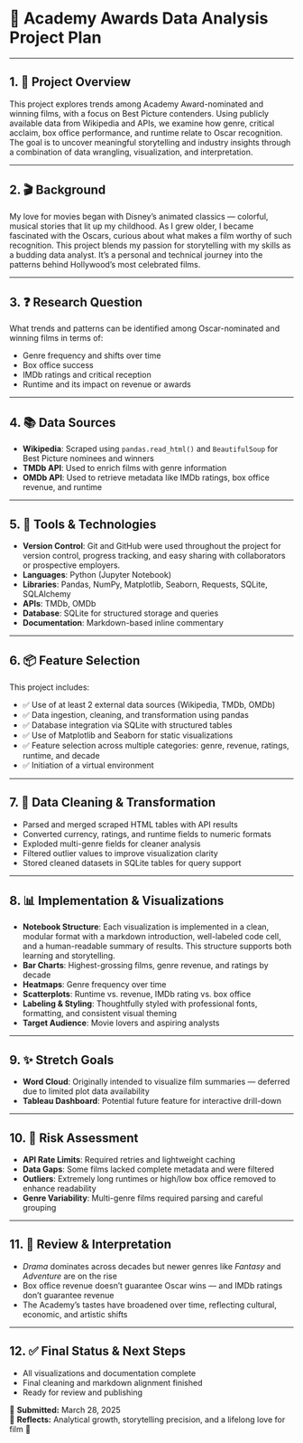 # 📝 Academy Awards Data Analysis Project Plan

---

## 1. 🎯 Project Overview

This project explores trends among Academy Award-nominated and winning films, with a focus on Best Picture contenders. Using publicly available data from Wikipedia and APIs, we examine how genre, critical acclaim, box office performance, and runtime relate to Oscar recognition. The goal is to uncover meaningful storytelling and industry insights through a combination of data wrangling, visualization, and interpretation.

---

## 2. 🎬 Background

My love for movies began with Disney’s animated classics — colorful, musical stories that lit up my childhood. As I grew older, I became fascinated with the Oscars, curious about what makes a film worthy of such recognition. This project blends my passion for storytelling with my skills as a budding data analyst. It’s a personal and technical journey into the patterns behind Hollywood’s most celebrated films.

---

## 3. ❓ Research Question

What trends and patterns can be identified among Oscar-nominated and winning films in terms of:

- Genre frequency and shifts over time
- Box office success
- IMDb ratings and critical reception
- Runtime and its impact on revenue or awards

---

## 4. 📚 Data Sources

- **Wikipedia**: Scraped using `pandas.read_html()` and `BeautifulSoup` for Best Picture nominees and winners
- **TMDb API**: Used to enrich films with genre information
- **OMDb API**: Used to retrieve metadata like IMDb ratings, box office revenue, and runtime

---

## 5. 🧰 Tools & Technologies

- **Version Control**: Git and GitHub were used throughout the project for version control, progress tracking, and easy sharing with collaborators or prospective employers.
- **Languages**: Python (Jupyter Notebook)
- **Libraries**: Pandas, NumPy, Matplotlib, Seaborn, Requests, SQLite, SQLAlchemy
- **APIs**: TMDb, OMDb
- **Database**: SQLite for structured storage and queries
- **Documentation**: Markdown-based inline commentary

---

## 6. 📦 Feature Selection

This project includes:

- ✅ Use of at least 2 external data sources (Wikipedia, TMDb, OMDb)
- ✅ Data ingestion, cleaning, and transformation using pandas
- ✅ Database integration via SQLite with structured tables
- ✅ Use of Matplotlib and Seaborn for static visualizations
- ✅ Feature selection across multiple categories: genre, revenue, ratings, runtime, and decade
- ✅ Initiation of a virtual environment

---

## 7. 🧹 Data Cleaning & Transformation

- Parsed and merged scraped HTML tables with API results
- Converted currency, ratings, and runtime fields to numeric formats
- Exploded multi-genre fields for cleaner analysis
- Filtered outlier values to improve visualization clarity
- Stored cleaned datasets in SQLite tables for query support

---

## 8. 📊 Implementation & Visualizations

- **Notebook Structure**: Each visualization is implemented in a clean, modular format with a markdown introduction, well-labeled code cell, and a human-readable summary of results. This structure supports both learning and storytelling.
- **Bar Charts**: Highest-grossing films, genre revenue, and ratings by decade
- **Heatmaps**: Genre frequency over time
- **Scatterplots**: Runtime vs. revenue, IMDb rating vs. box office
- **Labeling & Styling**: Thoughtfully styled with professional fonts, formatting, and consistent visual theming
- **Target Audience**: Movie lovers and aspiring analysts

---

## 9. ✨ Stretch Goals

- **Word Cloud**: Originally intended to visualize film summaries — deferred due to limited plot data availability
- **Tableau Dashboard**: Potential future feature for interactive drill-down

---

## 10. 🚧 Risk Assessment

- **API Rate Limits**: Required retries and lightweight caching
- **Data Gaps**: Some films lacked complete metadata and were filtered
- **Outliers**: Extremely long runtimes or high/low box office removed to enhance readability
- **Genre Variability**: Multi-genre films required parsing and careful grouping

---

## 11. 🧠 Review & Interpretation

- *Drama* dominates across decades but newer genres like *Fantasy* and *Adventure* are on the rise
- Box office revenue doesn’t guarantee Oscar wins — and IMDb ratings don’t guarantee revenue
- The Academy’s tastes have broadened over time, reflecting cultural, economic, and artistic shifts

---

## 12. ✅ Final Status & Next Steps

- All visualizations and documentation complete
- Final cleaning and markdown alignment finished
- Ready for review and publishing

📅 **Submitted:** March 28, 2025  
🧠 **Reflects:** Analytical growth, storytelling precision, and a lifelong love for film 🍿
